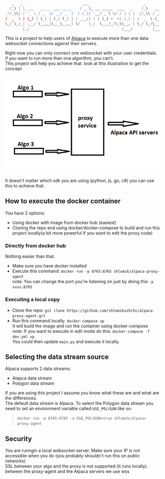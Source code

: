 ```py

   _   _                           ___                         _                    _   
  /_\ | |_ __   __ _  ___ __ _    / _ \_ __ _____  ___   _    /_\   __ _  ___ _ __ | |_ 
 //_\\| | '_ \ / _` |/ __/ _` |  / /_)/ '__/ _ \ \/ / | | |  //_\\ / _` |/ _ \ '_ \| __|
/  _  \ | |_) | (_| | (_| (_| | / ___/| | | (_) >  <| |_| | /  _  \ (_| |  __/ | | | |_ 
\_/ \_/_| .__/ \__,_|\___\__,_| \/    |_|  \___/_/\_\\__, | \_/ \_/\__, |\___|_| |_|\__|
        |_|                                          |___/         |___/                

```

This is a project to help users of [Alpaca](https://alpaca.markets) to execute more than one data websocket connections against their servers.

Right now you can only connect one websocket with your user credentials. if you want to run more than one algorithm, you can't.<br>
This project will help you achieve that. look at this illustration to get the concept

![alt text](resources/concept.png)

It doesn't matter which sdk you are using (python, js, go, c#) you can use this to achieve that.

## How to execute the docker container
You have 2 options:
- Using docker with image from docker hub (easiest)
- Cloning the repo and using docker/docker-compose to build and run this project locally(a bit more powerful if you want to edit the proxy code)

 
### Directly from docker hub
Nothing easier than that.
- Make sure you have docker installed
- Execute this command: `docker run -p 8765:8765 shlomik/alpaca-proxy-agent`<br>
note: You can change the port you're listening on just by doing this `-p xxxx:8765`
### Executing a local copy
- Clone the repo: `git clone https://github.com/shlomikushchi/alpaca-proxy-agent.git`
- Run this command locally: `docker-compose up`<br>
  It will build the image and run the container using docker-compose<br>
note: If you want to execute in edit mode do this: `docker-compose -f dev.yml up` <br>
You could then update `main.py` and execute it locally.

## Selecting the data stream source
Alpaca supports 2 data streams:
* Alapca data stream
* Polygon data stream<br>

If you are using this project I assume you know what these are and what are the differences.<br>
The default data stream is Alpaca. To select the Polygon data stream you need to set an environment variable called `USE_POLYGON` like so:<br>
>`docker run -p 8765:8765 -e USE_POLYGON=true shlomik/alpaca-proxy-agent`<br>

## Security
You are runngin a local websocket server. Make sure your IP is not accessible when you do (you probably shouldn't run this on public networks)<br>
SSL between your algo and the proxy is not supported (it runs locally). between the proxy-agent and the Alpaca servers we use wss
  
